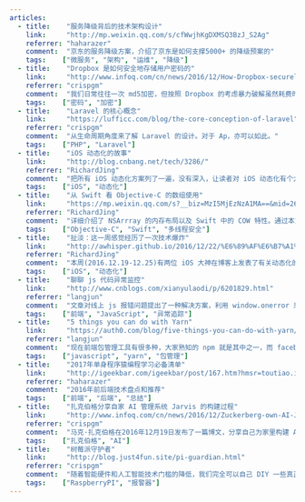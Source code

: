 ```yaml
---
articles:
  - title:    "服务降级背后的技术架构设计"
    link:     "http://mp.weixin.qq.com/s/cfWwjhKgDXMSQ3BzJ_S2Ag"
    referrer: "haharazer"
    comment:  "京东的服务降级方案，介绍了京东是如何支撑5000+ 的降级预案的"
    tags:    ["微服务", "架构", "运维", "降级"]
  - title:    "Dropbox 是如何安全地存储用户密码的"
    link:     "http://www.infoq.com/cn/news/2016/12/How-Dropbox-securely-passwords"
    referrer: "crispgm"
    comment:  "我们日常往往一次 md5加密，但按照 Dropbox 的考虑暴力破解虽然耗费时间，但被“猜”出密码是迟早的事，所以需要3次加密。"
    tags:    ["密码", "加密"]
  - title:    "Laravel 的核心概念"
    link:     "https://lufficc.com/blog/the-core-conception-of-laravel"
    referrer: "crispgm"
    comment:  "从生命周期角度来了解 Laravel 的设计。对于 Ap，亦可以如此。"
    tags:    ["PHP", "Laravel"]
  - title:    "iOS 动态化的故事"
    link:     "http://blog.cnbang.net/tech/3286/"
    referrer: "RichardJing"
    comment:  "把所有 iOS 动态化方案列了一遍，没有深入，让读者对 iOS 动态化有个大致的了解"
    tags:    ["iOS", "动态化"]
  - title:    "从 Swift 看 Objective-C 的数组使用"
    link:     "https://mp.weixin.qq.com/s?__biz=MzI5MjEzNzA1MA==&mid=2650264304&idx=1&sn=f2ce7fb435b3c435fe11f01b559aefb8"
    referrer: "RichardJing"
    comment:  "详细介绍了 NSArrray 的内存布局以及 Swift 中的 COW 特性。通过本文也让你更加明白，为何 NSDictionary、NSArray、NSString 等类型的 property，要用 copy 修饰符。"
    tags:    ["Objective-C", "Swift", "多线程安全"]
  - title:    "扯淡：这一周感觉经历了一次技术爆炸"
    link:     "http://awhisper.github.io/2016/12/22/%E6%89%AF%E6%B7%A1%EF%BC%9A%E8%BF%99%E4%B8%80%E5%91%A8%E6%84%9F%E8%A7%89%E7%BB%8F%E5%8E%86%E4%BA%86%E4%B8%80%E6%AC%A1%E6%8A%80%E6%9C%AF%E7%88%86%E7%82%B8/"
    referrer: "RichardJing"
    comment:  "本周(2016.12.19-12.25)有两位 iOS 大神在博客上发表了有关动态化的文章。sunny 介绍了滴滴的 DynamicCocoa；JSPatch 作者 bang 发表了一遍总结性的文章《iOS 动态化的故事》，里面提到手机 QQ 的动态化方案。面对这些，本文作者说出了他的感受。虽然文章没有深入，但让人感同身受。一开始在 iOS 上编程，只是使用了苹果提供的 ABI，并不知道后面的运行原理。最近动态化项目的不断曝光，让我们有幸能窥到一些底层原理，让我们感受到知识爆炸。"
    tags:    ["iOS", "动态化"]
  - title:    "聊聊 js 代码异常监控"
    link:     "http://www.cnblogs.com/xianyulaodi/p/6201829.html"
    referrer: "langjun"
    comment:  "文章对线上 js 报错问题提出了一种解决方案，利用 window.onerror 来捕获异常"
    tags:    ["前端", "JavaScript", "异常追踪"]
  - title:    "5 things you can do with Yarn"
    link:     "https://auth0.com/blog/five-things-you-can-do-with-yarn/"
    referrer: "langjun"
    comment:  "现在前端包管理工具有很多种，大家熟知的 npm 就是其中之一，而 facebook 近期推出了 yarn 这个包管理工具，它有什么优于 npm 的特性呢，文章从简单几个方面介绍了 yarn，这里是其翻译版：http://www.zcfy.cc/article/5-things-you-can-do-with-yarn-2055.html"
    tags:    ["javascript", "yarn", "包管理"]
  - title:    "2017年单身程序猿编程学习必备清单"
    link:     "http://igeekbar.com/igeekbar/post/167.htm?hmsr=toutiao.io&utm_medium=toutiao.io&utm_source=toutiao.io"
    referrer: "haharazer"
    comment:  "2016年前后端技术盘点和推荐"
    tags:    ["前端", "后端", "总结"]
  - title:    "扎克伯格分享自家 AI 管理系统 Jarvis 的构建过程"
    link:     "http://www.infoq.com/cn/news/2016/12/Zuckerberg-own-AI-Jarvis-process"
    referrer: "crispgm"
    comment:  "马克·扎克伯格在2016年12月19日发布了一篇博文，分享自己为家里构建 AI 管理系统、实现家居自动化控制的思路和过程。该 AI 管理系统被扎克伯格命名为 Jarvis（《钢铁侠》中的贾维斯）。"
    tags:    ["扎克伯格", "AI"]
  - title:    "树莓派守护者"
    link:     "http://blog.just4fun.site/pi-guardian.html"
    referrer: "crispgm"
    comment:  "随着智能硬件和人工智能技术门槛的降低，我们完全可以自己 DIY 一些真正的智能硬件。比如：扎克伯格就自制了一套智能家居系统 Jarvis。对于本文来说，主要内容是：“有了树莓派守护者，你就可以不必反锁房门，在你的电脑上做任何事儿, 不用担心被察觉啦”"
    tags:    ["RaspberryPI", "报警器"]
---
```

